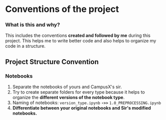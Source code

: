 # Conventions of the project

### What is this and why?

This includes the conventions **created and followed by me** during this project. This helps me to write better code and also helps to organize my code in a structure.

## Project Structure Convention

### Notebooks

1. Separate the notebooks of yours and CampusX's sir.
2. Try to create separate folders for every type because it helps to organize the **different versions of the notebook type**.
3. Naming of notebooks: `version_type.ipynb` **`->>`** `1.0_PREPROCESSING.ipynb`
4. **Differentiate between your original notebooks and Sir's modified notebooks.**

